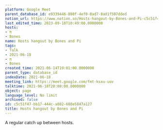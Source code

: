 ```yaml
---
platform: Google Meet
parent_database_id: e9339446-880f-4ef0-8ad7-8ad1f507dded
notion_url: https://www.notion.so/Hosts-hangout-by-Bones-and-Pi-c5c51f47bb17444ca802688e5847a127
last_edited_time: 2023-09-18T10:49:00.0000000
hosts:
- π
- Bones
name: Hosts hangout by Bones and Pi
tags:
- Talk
- 2021-06-18
- π
- Bones
created_time: 2021-06-14T19:01:00.0000000
parent_type: database_id
indexDate: 2021-06-18
meeting_link: https://meet.google.com/fmt-ksxu-uuv
talktime: 2021-06-18T20:00:00.0000000
object: page
language_level: No limit
archived: false
id: c5c51f47-bb17-444c-a802-688e5847a127
title: Hosts hangout by Bones and Pi
---
```


A regular catch up between hosts.


